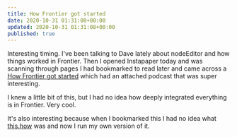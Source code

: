 ```yaml
---
title: How Frontier got started
date: 2020-10-31 01:31:08+00:00
updated: 2020-10-31 01:31:08+00:00
published: true
---
```


Interesting timing. I've been talking to Dave lately about nodeEditor and how things worked in Frontier. Then I opened Instapaper today and was scanning through pages I had bookmarked to read later and came across a <a href="http://this.how/frontier/howFrontierGotStarted.opml">How Frontier got started</a> which had an attached podcast that was super interesting.

I knew a little bit of this, but I had no idea how deeply integrated everything is in Frontier. Very cool.

It's also interesting because when I bookmarked this I had no idea what <a href="http://this.how/">this.how</a> was and now I run my own version of it.

